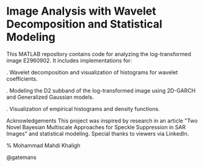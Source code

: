 # Image Analysis with Wavelet Decomposition and Statistical Modeling
This MATLAB repository contains code for analyzing the log-transformed image E2960902. It includes implementations for:

. Wavelet decomposition and visualization of histograms for wavelet coefficients.

. Modeling the D2 subband of the log-transformed image using 2D-GARCH and Generalized Gaussian models.

. Visualization of empirical histograms and density functions.

Acknowledgements
This project was inspired by research in an article "Two Novel Bayesian Multiscale Approaches for
 Speckle Suppression in SAR Images" and statistical modeling.
Special thanks to viewers via LinkedIn.

% Mohammad Mahdi Khaligh

@gatemans
